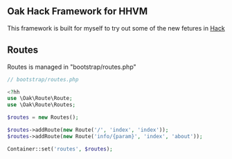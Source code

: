 
## Oak Hack Framework for HHVM ##


This framework is built for myself to try out some of the new fetures in [Hack](http://hacklang.org)


## Routes

Routes is managed in "bootstrap/routes.php"

```php
// bootstrap/routes.php

<?hh
use \Oak\Route\Route;
use \Oak\Route\Routes;

$routes = new Routes();

$routes->addRoute(new Route('/', 'index', 'index'));
$routes->addRoute(new Route('info/{param}', 'index', 'about'));

Container::set('routes', $routes);

```
